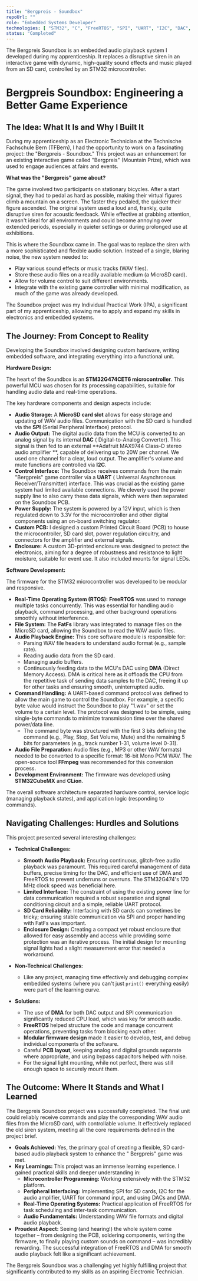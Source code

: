 ```yaml
---
title: "Bergpreis - Soundbox"
repoUrl: ""
role: "Embedded Systems Developer"
technologies: [ "STM32", "C", "FreeRTOS", "SPI", "UART", "I2C", "DAC", "DMA", "STM32CubeMX", "CLion" ]
status: "Completed"
---
```


<!-- description -->
The Bergpreis Soundbox is an embedded audio playback system I developed during my apprenticeship. It replaces a
disruptive siren in an interactive game with dynamic, high-quality sound effects and music played from an SD card,
controlled by an STM32 microcontroller.
<!-- /description -->

<!-- content -->

# Bergpreis Soundbox: Engineering a Better Game Experience

## The Idea: What It Is and Why I Built It

During my apprenticeship as an Electronic Technician at the Technische Fachschule Bern (TFBern), I had the opportunity
to work on a fascinating project: the "Bergpreis - Soundbox." This project was an enhancement for an existing
interactive game called "Bergpreis" (Mountain Prize), which was used to engage audiences at fairs and events.

**What was the "Bergpreis" game about?**

The game involved two participants on stationary bicycles. After a start signal, they had to pedal as hard as possible,
making their virtual figures climb a mountain on a screen. The faster they pedaled, the quicker their figure ascended.
The original system used a loud and, frankly, quite disruptive siren for acoustic feedback. While effective at grabbing
attention, it wasn't ideal for all environments and could become annoying over extended periods, especially in quieter
settings or during prolonged use at exhibitions.

This is where the Soundbox came in. The goal was to replace the siren with a more sophisticated and flexible audio
solution. Instead of a single, blaring noise, the new system needed to:

* Play various sound effects or music tracks (WAV files).
* Store these audio files on a readily available medium (a MicroSD card).
* Allow for volume control to suit different environments.
* Integrate with the existing game controller with minimal modification, as much of the game was already developed.

The Soundbox project was my Individual Practical Work (IPA), a significant part of my apprenticeship, allowing me to
apply and expand my skills in electronics and embedded systems.

## The Journey: From Concept to Reality

Developing the Soundbox involved designing custom hardware, writing embedded software, and integrating everything into a
functional unit.

**Hardware Design:**

The heart of the Soundbox is an **STM32G474CET6 microcontroller**. This powerful MCU was chosen for its processing
capabilities, suitable for handling audio data and real-time operations.

The key hardware components and design aspects include:

* **Audio Storage:** A **MicroSD card slot** allows for easy storage and updating of WAV audio files. Communication with
  the SD card is handled via the **SPI** (Serial Peripheral Interface) protocol.
* **Audio Output:** The digital audio data from the MCU is converted to an analog signal by its internal **DAC** (
  Digital-to-Analog Converter). This signal is then fed to an external **Adafruit MAX9744 Class-D stereo audio amplifier
  **, capable of delivering up to 20W per channel. We used one channel for a clear, loud output. The amplifier's volume
  and mute functions are controlled via **I2C**.
* **Control Interface:** The Soundbox receives commands from the main "Bergpreis" game controller via a **UART** (
  Universal Asynchronous Receiver/Transmitter) interface. This was crucial as the existing game system had limited
  available connections. We cleverly used the power supply line to also carry these data signals, which were then
  separated on the Soundbox PCB.
* **Power Supply:** The system is powered by a 12V input, which is then regulated down to 3.3V for the microcontroller
  and other digital components using an on-board switching regulator.
* **Custom PCB:** I designed a custom Printed Circuit Board (PCB) to house the microcontroller, SD card slot, power
  regulation circuitry, and connectors for the amplifier and external signals.
* **Enclosure:** A custom 3D-printed enclosure was designed to protect the electronics, aiming for a degree of
  robustness and resistance to light moisture, suitable for event use. It also included mounts for signal LEDs.

**Software Development:**

The firmware for the STM32 microcontroller was developed to be modular and responsive.

* **Real-Time Operating System (RTOS):** **FreeRTOS** was used to manage multiple tasks concurrently. This was essential
  for handling audio playback, command processing, and other background operations smoothly without interference.
* **File System:** The **FatFs** library was integrated to manage files on the MicroSD card, allowing the Soundbox to
  read the WAV audio files.
* **Audio Playback Engine:** This core software module is responsible for:
    * Parsing WAV file headers to understand audio format (e.g., sample rate).
    * Reading audio data from the SD card.
    * Managing audio buffers.
    * Continuously feeding data to the MCU's DAC using **DMA** (Direct Memory Access). DMA is critical here as it
      offloads the CPU from the repetitive task of sending data samples to the DAC, freeing it up for other tasks and
      ensuring smooth, uninterrupted audio.
* **Command Handling:** A UART-based command protocol was defined to allow the main game to control the Soundbox. For
  example, a specific byte value would instruct the Soundbox to play "1.wav" or set the volume to a certain level. The
  protocol was designed to be simple, using single-byte commands to minimize transmission time over the shared
  power/data line.
    * The command byte was structured with the first 3 bits defining the command (e.g., Play, Stop, Set Volume, Mute)
      and the remaining 5 bits for parameters (e.g., track number 1-31, volume level 0-31).
* **Audio File Preparation:** Audio files (e.g., MP3 or other WAV formats) needed to be converted to a specific format:
  16-bit Mono PCM WAV. The open-source tool **FFmpeg** was recommended for this conversion process.
* **Development Environment:** The firmware was developed using **STM32CubeMX** and **CLion**.

The overall software architecture separated hardware control, service logic (managing playback states), and application
logic (responding to commands).

## Navigating Challenges: Hurdles and Solutions

This project presented several interesting challenges:

* **Technical Challenges:**
    * **Smooth Audio Playback:** Ensuring continuous, glitch-free audio playback was paramount. This required careful
      management of data buffers, precise timing for the DAC, and efficient use of DMA and FreeRTOS to prevent underruns
      or overruns. The STM32G474's 170 MHz clock speed was beneficial here.
    * **Limited Interface:** The constraint of using the existing power line for data communication required a robust
      separation and signal conditioning circuit and a simple, reliable UART protocol.
    * **SD Card Reliability:** Interfacing with SD cards can sometimes be tricky; ensuring stable communication via SPI
      and proper handling with FatFs was important.
    * **Enclosure Design:** Creating a compact yet robust enclosure that allowed for easy assembly and access while
      providing some protection was an iterative process. The initial design for mounting signal lights had a slight
      measurement error that needed a workaround.
* **Non-Technical Challenges:**
    * Like any project, managing time effectively and debugging complex embedded systems (where you can't just `print()`
      everything easily) were part of the learning curve.

* **Solutions:**
    * The use of **DMA** for both DAC output and SPI communication significantly reduced CPU load, which was key for
      smooth audio.
    * **FreeRTOS** helped structure the code and manage concurrent operations, preventing tasks from blocking each
      other.
    * **Modular firmware design** made it easier to develop, test, and debug individual components of the software.
    * Careful **PCB layout**, keeping analog and digital grounds separate where appropriate, and using bypass capacitors
      helped with noise.
    * For the signal light mounting, while not perfect, there was still enough space to securely mount them.

## The Outcome: Where It Stands and What I Learned

The Bergpreis Soundbox project was successfully completed. The final unit could reliably receive commands and play the
corresponding WAV audio files from the MicroSD card, with controllable volume. It effectively replaced the old siren
system, meeting all the core requirements defined in the project brief.

* **Goals Achieved:** Yes, the primary goal of creating a flexible, SD card-based audio playback system to enhance the "
  Bergpreis" game was met.
* **Key Learnings:** This project was an immense learning experience. I gained practical skills and deeper understanding
  in:
    * **Microcontroller Programming:** Working extensively with the STM32 platform.
    * **Peripheral Interfacing:** Implementing SPI for SD cards, I2C for the audio amplifier, UART for command input,
      and using DACs and DMA.
    * **Real-Time Operating Systems:** Practical application of FreeRTOS for task scheduling and inter-task
      communication.
    * **Audio Fundamentals:** Understanding WAV file formats and digital audio playback.
* **Proudest Aspect:** Seeing (and hearing!) the whole system come together – from designing the PCB, soldering
  components, writing the firmware, to finally playing custom sounds on command – was incredibly rewarding. The
  successful integration of FreeRTOS and DMA for smooth audio playback felt like a significant achievement.

The Bergpreis Soundbox was a challenging yet highly fulfilling project that significantly contributed to my skills as an
aspiring Electronic Technician.
<!-- /content -->